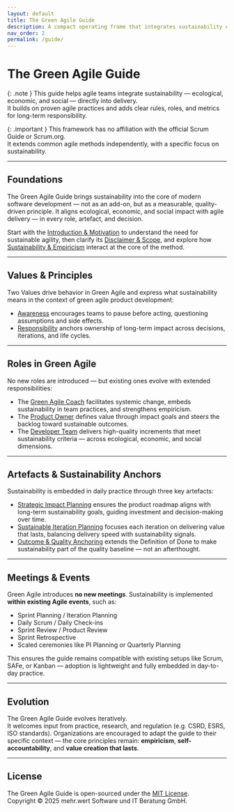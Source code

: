 ```yaml
---
layout: default
title: The Green Agile Guide
description: A compact operating frame that integrates sustainability empirically into agile software development — without adding new meetings.
nav_order: 2
permalink: /guide/
---
```


# The Green Agile Guide

{: .note }
This guide helps agile teams integrate sustainability — ecological, economic, and social — directly into delivery.  
It builds on proven agile practices and adds clear rules, roles, and metrics for long-term responsibility.

{: .important }
This framework has no affiliation with the official Scrum Guide or Scrum.org.  
It extends common agile methods independently, with a specific focus on sustainability.

---

## Foundations

The Green Agile Guide brings sustainability into the core of modern software development — not as an add-on, but as a measurable, quality-driven principle. 
It aligns ecological, economic, and social impact with agile delivery — in every role, artefact, and decision.

Start with the [Introduction & Motivation](/guide/introduction) to understand the need for sustainable agility, then clarify its [Disclaimer & Scope](/guide/disclaimer), and explore how [Sustainability & Empiricism](/guide/sustainability-and-empiricism) interact at the core of the method.

---

## Values & Principles

Two Values drive behavior in Green Agile and express what sustainability means in the context of green agile product development:  
- [Awareness](/guide/values/awareness) encourages teams to pause before acting, questioning assumptions and side effects.  
- [Responsibility](/guide/values/responsibility) anchors ownership of long-term impact across decisions, iterations, and life cycles.

---

## Roles in Green Agile

No new roles are introduced — but existing ones evolve with extended responsibilities:

- The [Green Agile Coach](/guide/roles/green-agile-coach) facilitates systemic change, embeds sustainability in team practices, and strengthens empiricism.
- The [Product Owner](/guide/roles/product-owner) defines value through impact goals and steers the backlog toward sustainable outcomes.
- The [Developer Team](/guide/roles/developer-team) delivers high-quality increments that meet sustainability criteria — across ecological, economic, and social dimensions.

---

## Artefacts & Sustainability Anchors

Sustainability is embedded in daily practice through three key artefacts:

- [Strategic Impact Planning](/guide/artefacts/strategic-impact-planning) ensures the product roadmap aligns with long-term sustainability goals, guiding investment and decision-making over time.
- [Sustainable Iteration Planning](/guide/artefacts/sustainable-iteration-planning) focuses each iteration on delivering value that lasts, balancing delivery speed with sustainability signals.
- [Outcome & Quality Anchoring](/guide/artefacts/outcome-quality-anchoring) extends the Definition of Done to make sustainability part of the quality baseline — not an afterthought.

---

## Meetings & Events

Green Agile introduces **no new meetings**.
Sustainability is implemented **within existing Agile events**, such as:

- Sprint Planning / Iteration Planning  
- Daily Scrum / Daily Check-ins  
- Sprint Review / Product Review  
- Sprint Retrospective  
- Scaled ceremonies like PI Planning or Quarterly Planning

This ensures the guide remains compatible with existing setups like Scrum, SAFe, or Kanban — adoption is lightweight and fully embedded in day-to-day practice.

---

## Evolution

The Green Agile Guide evolves iteratively.  
It welcomes input from practice, research, and regulation (e.g. CSRD, ESRS, ISO standards). Organizations are encouraged to adapt the guide to their specific context — the core principles remain: **empiricism**, **self-accountability**, and **value creation that lasts**.

---

## License

The Green Agile Guide is open-sourced under the [MIT License](https://opensource.org/licenses/MIT).  
Copyright © 2025 mehr.wert Software und IT Beratung GmbH.